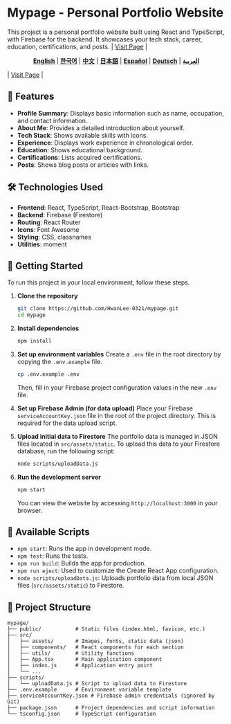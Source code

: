 # Mypage - Personal Portfolio Website

This project is a personal portfolio website built using React and TypeScript, with Firebase for the backend. It showcases your tech stack, career, education, certifications, and posts. | [Visit Page](https://hwanlee.site/) |

<p align="center">
  <b><a href="./README.md">English</a></b> |
  <b><a href="./docs/README.ko.md">한국어</a></b> |
  <b><a href="./docs/README.zh.md">中文</a></b> |
  <b><a href="./docs/README.ja.md">日本語</a></b> |
  <b><a href="./docs/README.es.md">Español</a></b> |
  <b><a href="./docs/README.de.md">Deutsch</a></b> |
  <b><a href="./docs/README.ar.md">العربية</a></b>
</p>

| [Visit Page](https://hwanlee.site/) |

## 🌟 Features

- **Profile Summary**: Displays basic information such as name, occupation, and contact information.
- **About Me**: Provides a detailed introduction about yourself.
- **Tech Stack**: Shows available skills with icons.
- **Experience**: Displays work experience in chronological order.
- **Education**: Shows educational background.
- **Certifications**: Lists acquired certifications.
- **Posts**: Shows blog posts or articles with links.

## 🛠️ Technologies Used

- **Frontend**: React, TypeScript, React-Bootstrap, Bootstrap
- **Backend**: Firebase (Firestore)
- **Routing**: React Router
- **Icons**: Font Awesome
- **Styling**: CSS, classnames
- **Utilities**: moment

## 🚀 Getting Started

To run this project in your local environment, follow these steps.

1.  **Clone the repository**
    ```bash
    git clone https://github.com/HwanLee-0321/mypage.git
    cd mypage
    ```

2.  **Install dependencies**
    ```bash
    npm install
    ```

3.  **Set up environment variables**
    Create a `.env` file in the root directory by copying the `.env.example` file.
    ```bash
    cp .env.example .env
    ```
    Then, fill in your Firebase project configuration values in the new `.env` file.

4.  **Set up Firebase Admin (for data upload)**
    Place your Firebase `serviceAccountKey.json` file in the root of the project directory. This is required for the data upload script.

5.  **Upload initial data to Firestore**
    The portfolio data is managed in JSON files located in `src/assets/static`. To upload this data to your Firestore database, run the following script:
    ```bash
    node scripts/uploadData.js
    ```

6.  **Run the development server**
    ```bash
    npm start
    ```
    You can view the website by accessing `http://localhost:3000` in your browser.

## 📜 Available Scripts

- `npm start`: Runs the app in development mode.
- `npm test`: Runs the tests.
- `npm run build`: Builds the app for production.
- `npm run eject`: Used to customize the Create React App configuration.
- `node scripts/uploadData.js`: Uploads portfolio data from local JSON files (`src/assets/static`) to Firestore.

## 📁 Project Structure

```
mypage/
├── public/           # Static files (index.html, favicon, etc.)
├── src/
│   ├── assets/       # Images, fonts, static data (json)
│   ├── components/   # React components for each section
│   ├── utils/        # Utility functions
│   ├── App.tsx       # Main application component
│   ├── index.js      # Application entry point
│   └── ...
├── scripts/
│   └── uploadData.js # Script to upload data to Firestore
├── .env.example      # Environment variable template
├── serviceAccountKey.json # Firebase admin credentials (ignored by Git)
├── package.json      # Project dependencies and script information
└── tsconfig.json     # TypeScript configuration
```
